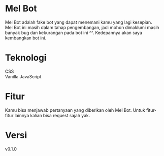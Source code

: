 # Mel Bot
Mel Bot adalah fake bot yang dapat menemani kamu yang lagi kesepian. Mel Bot ini masih dalam tahap pengembangan, jadi mohon dimaklumi masih banyak bug dan kekurangan pada bot ini ^^. Kedepannya akan saya kembangkan bot ini. 

# Teknologi
CSS <br>
Vanilla JavaScript

# Fitur
Kamu bisa menjawab pertanyaan yang diberikan oleh Mel Bot.  Untuk fitur-fitur lainnya kalian bisa request sajah yak.

# Versi
v0.1.0
